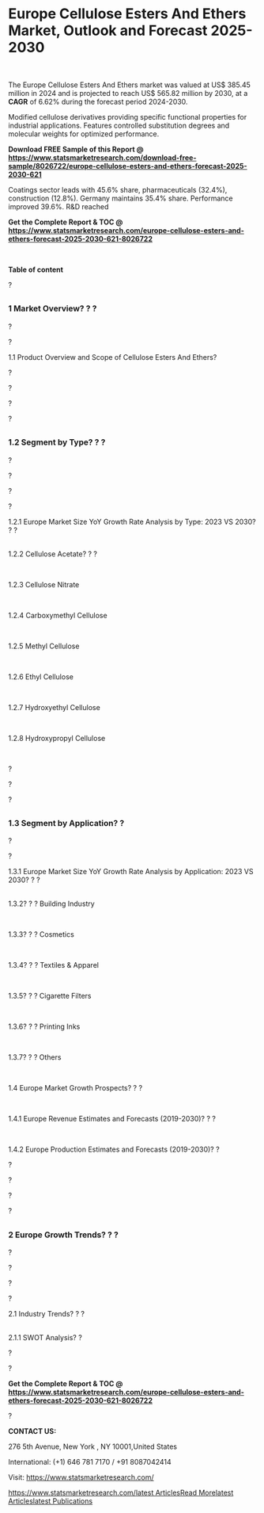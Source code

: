 <h1>Europe Cellulose Esters And Ethers Market, Outlook and Forecast 2025-2030</h1><br/><p>The Europe Cellulose Esters And Ethers market was valued at US$ 385.45 million in 2024 and is projected to reach US$ 565.82 million by 2030, at a <strong>CAGR</strong> of 6.62% during the forecast period 2024-2030.</p>
 
 
 
 <p>Modified cellulose derivatives providing specific functional properties for industrial applications. Features controlled substitution degrees and molecular weights for optimized performance.</p>
 
 
 
 <p><strong>Download FREE Sample of this Report @ <a href="https://www.statsmarketresearch.com/download-free-sample/8026722/europe-cellulose-esters-and-ethers-forecast-2025-2030-621">https://www.statsmarketresearch.com/download-free-sample/8026722/europe-cellulose-esters-and-ethers-forecast-2025-2030-621</a></strong></p>
 
 
 
 <p>Coatings sector leads with 45.6% share, pharmaceuticals (32.4%), construction (12.8%). Germany maintains 35.4% share. Performance improved 39.6%. R&D reached</p>
 
 
 
 <div><b>Get the Complete Report & TOC @ <a href="https://www.statsmarketresearch.com/europe-cellulose-esters-and-ethers-forecast-2025-2030-621-8026722">https://www.statsmarketresearch.com/europe-cellulose-esters-and-ethers-forecast-2025-2030-621-8026722</a></b></div>
 
 
 
 <p><br />
 
 <b>Table of content</b></p>
 
 
 
 <p>? </p>
 
 
 
 <h2><span style="font-size:16px"><strong>1 Market Overview? ? ? </strong></span></h2>
 
 
 
 <p>? </p>
 
 
 
 <p>? </p>
 
 
 
 <p>1.1 Product Overview and Scope of Cellulose Esters And Ethers? </p>
 
 
 
 <p>? </p>
 
 
 
 <p>? </p>
 
 
 
 <p>? </p>
 
 
 
 <p>? </p>
 
 
 
 <h2><strong><span style="font-size:16px">1.2 Segment by Type? ? ? </span></strong></h2>
 
 
 
 <p>? </p>
 
 
 
 <p>? </p>
 
 
 
 <p>? </p>
 
 
 
 <p>? </p>
 
 
 
 <p>1.2.1 Europe Market Size YoY Growth Rate Analysis by Type: 2023 VS 2030? ? ? <br />
 
 <br />
 
 1.2.2 Cellulose Acetate? ? ? <br />
 
 <br />
 
 1.2.3 Cellulose Nitrate<br />
 
 <br />
 
 1.2.4 Carboxymethyl Cellulose<br />
 
 <br />
 
 1.2.5 Methyl Cellulose<br />
 
 <br />
 
 1.2.6 Ethyl Cellulose<br />
 
 <br />
 
 1.2.7 Hydroxyethyl Cellulose<br />
 
 <br />
 
 1.2.8 Hydroxypropyl Cellulose<br />
 
 <br />
 
 ? </p>
 
 
 
 <p>? </p>
 
 
 
 <p>? </p>
 
 
 
 <h2><span style="font-size:16px"><strong>1.3 Segment by Application? ? </strong></span></h2>
 
 
 
 <p>? </p>
 
 
 
 <p>? </p>
 
 
 
 <p>1.3.1 Europe Market Size YoY Growth Rate Analysis by Application: 2023 VS 2030? ? ? <br />
 
 <br />
 
 1.3.2? ? ? Building Industry<br />
 
 <br />
 
 1.3.3? ? ? Cosmetics<br />
 
 <br />
 
 1.3.4? ? ? Textiles & Apparel<br />
 
 <br />
 
 1.3.5? ? ? Cigarette Filters<br />
 
 <br />
 
 1.3.6? ? ? Printing Inks<br />
 
 <br />
 
 1.3.7? ? ? Others<br />
 
 <br />
 
 1.4 Europe Market Growth Prospects? ? ? <br />
 
 <br />
 
 1.4.1 Europe Revenue Estimates and Forecasts (2019-2030)? ? ? <br />
 
 <br />
 
 1.4.2 Europe Production Estimates and Forecasts (2019-2030)? ? </p>
 
 
 
 <p>? </p>
 
 
 
 <p>? </p>
 
 
 
 <p>? </p>
 
 
 
 <p>? </p>
 
 
 
 <h2><span style="font-size:16px"><strong>2 Europe Growth Trends? ? ? </strong></span></h2>
 
 
 
 <p>? </p>
 
 
 
 <p>? </p>
 
 
 
 <p>? </p>
 
 
 
 <p>? </p>
 
 
 
 <p>2.1 Industry Trends? ? ? <br />
 
 <br />
 
 2.1.1 SWOT Analysis? ? </p>
 
 
 
 <p>? </p>
 
 
 
 <p>? </p>
 
 
 
 <div><b>Get the Complete Report & TOC @ <a href="https://www.statsmarketresearch.com/europe-cellulose-esters-and-ethers-forecast-2025-2030-621-8026722">https://www.statsmarketresearch.com/europe-cellulose-esters-and-ethers-forecast-2025-2030-621-8026722</a></b></div>
 
 
 
 <p>? </p>
 
 
 
 <p><b>CONTACT US:</b><br />
 
 276 5th Avenue, New York , NY 10001,United States<br />
 
 International: (+1) 646 781 7170 / +91 8087042414<br />
 
 Visit: <a href="https://www.statsmarketresearch.com/">https://www.statsmarketresearch.com/</a><br />
 
 <a href="https://gyeongbokgung.com">https://www.statsmarketresearch.com/</a><a href="https://hallyeomaritime.com">latest Articles</a><a href="https://jingwansa.com">Read More</a><a href="https://nguoiviet.jp/">latest Articles</a><a href="https://www.intelmarketresearch.com/">latest Publications</a></p>